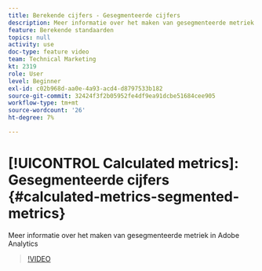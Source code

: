 ```yaml
---
title: Berekende cijfers - Gesegmenteerde cijfers
description: Meer informatie over het maken van gesegmenteerde metriek in Adobe Analytics
feature: Berekende standaarden
topics: null
activity: use
doc-type: feature video
team: Technical Marketing
kt: 2319
role: User
level: Beginner
exl-id: c02b968d-aa0e-4a93-acd4-d8797533b182
source-git-commit: 32424f3f2b05952fe4df9ea91dcbe51684cee905
workflow-type: tm+mt
source-wordcount: '26'
ht-degree: 7%

---
```


# [!UICONTROL Calculated metrics]: Gesegmenteerde cijfers {#calculated-metrics-segmented-metrics}

Meer informatie over het maken van gesegmenteerde metriek in Adobe Analytics

>[!VIDEO](https://video.tv.adobe.com/v/25409/?quality=12)
